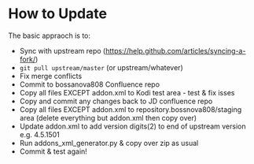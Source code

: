 
# How to Update

The basic  appraoch is to:

- Sync with upstream repo (https://help.github.com/articles/syncing-a-fork/)
- `git pull upstream/master` (or upstream/whatever)
- Fix merge conflicts
- Commit to bossanova808 Confluence repo
- Copy all files EXCEPT addon.xml to Kodi test area - test & fix isses
- Copy and commit any changes back to JD confluence repo
- Copy all files EXCEPT addon.xml to repository.bossnova808/staging area (delete everything but addon.xml then copy over)
- Update addon.xml to add version digits(2) to end of upstream version 
  e.g. 4.5.1501
- Run addons_xml_generator.py & copy over zip as usual
- Commit & test again!









